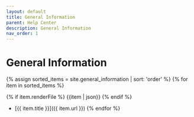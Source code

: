 ```yaml
---
layout: default
title: General Information
parent: Help Center
description: General Information
nav_order: 1
---
```


# General Information

{% assign sorted_items = site.general_information | sort: 'order' %}
{% for item in sorted_items %}

{% if item.renderFile %}
{{item | json}}
{% endif %}

- [{{ item.title }}]({{ item.url }})
  {% endfor %}
